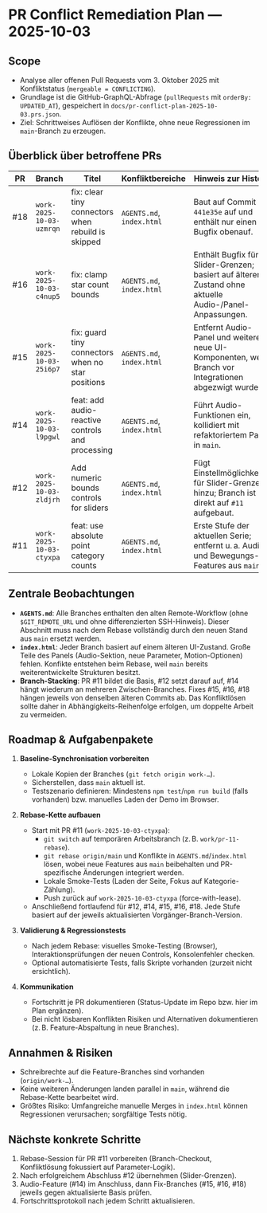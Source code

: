 # PR Conflict Remediation Plan — 2025-10-03

## Scope
- Analyse aller offenen Pull Requests vom 3. Oktober 2025 mit Konfliktstatus (`mergeable = CONFLICTING`).
- Grundlage ist die GitHub-GraphQL-Abfrage (`pullRequests` mit `orderBy: UPDATED_AT`), gespeichert in `docs/pr-conflict-plan-2025-10-03.prs.json`.
- Ziel: Schrittweises Auflösen der Konflikte, ohne neue Regressionen im `main`-Branch zu erzeugen.

## Überblick über betroffene PRs

| PR | Branch | Titel | Konfliktbereiche | Hinweis zur Historie |
|----|--------|-------|------------------|----------------------|
| #18 | `work-2025-10-03-uzmrqn` | fix: clear tiny connectors when rebuild is skipped | `AGENTS.md`, `index.html` | Baut auf Commit `441e35e` auf und enthält nur einen Bugfix obenauf. |
| #16 | `work-2025-10-03-c4nup5` | fix: clamp star count bounds | `AGENTS.md`, `index.html` | Enthält Bugfix für Slider-Grenzen; basiert auf älterem Zustand ohne aktuelle Audio-/Panel-Anpassungen. |
| #15 | `work-2025-10-03-25i6p7` | fix: guard tiny connectors when no star positions | `AGENTS.md`, `index.html` | Entfernt Audio-Panel und weitere neue UI-Komponenten, weil Branch vor Integrationen abgezwigt wurde. |
| #14 | `work-2025-10-03-l9pgwl` | feat: add audio-reactive controls and processing | `AGENTS.md`, `index.html` | Führt Audio-Funktionen ein, kollidiert mit refaktoriertem Panel in `main`. |
| #12 | `work-2025-10-03-zldjrh` | Add numeric bounds controls for sliders | `AGENTS.md`, `index.html` | Fügt Einstellmöglichkeiten für Slider-Grenzen hinzu; Branch ist direkt auf `#11` aufgebaut. |
| #11 | `work-2025-10-03-ctyxpa` | feat: use absolute point category counts | `AGENTS.md`, `index.html` | Erste Stufe der aktuellen Serie; entfernt u. a. Audio- und Bewegungs-Features aus `main`.

## Zentrale Beobachtungen
- **`AGENTS.md`**: Alle Branches enthalten den alten Remote-Workflow (ohne `$GIT_REMOTE_URL` und ohne differenzierten SSH-Hinweis). Dieser Abschnitt muss nach dem Rebase vollständig durch den neuen Stand aus `main` ersetzt werden.
- **`index.html`**: Jeder Branch basiert auf einem älteren UI-Zustand. Große Teile des Panels (Audio-Sektion, neue Parameter, Motion-Optionen) fehlen. Konfikte entstehen beim Rebase, weil `main` bereits weiterentwickelte Strukturen besitzt.
- **Branch-Stacking**: PR #11 bildet die Basis, #12 setzt darauf auf, #14 hängt wiederum an mehreren Zwischen-Branches. Fixes #15, #16, #18 hängen jeweils von denselben älteren Commits ab. Das Konfliktlösen sollte daher in Abhängigkeits-Reihenfolge erfolgen, um doppelte Arbeit zu vermeiden.

## Roadmap & Aufgabenpakete
1. **Baseline-Synchronisation vorbereiten**
   - Lokale Kopien der Branches (`git fetch origin work-…`).
   - Sicherstellen, dass `main` aktuell ist.
   - Testszenario definieren: Mindestens `npm test`/`npm run build` (falls vorhanden) bzw. manuelles Laden der Demo im Browser.

2. **Rebase-Kette aufbauen**
   - Start mit PR #11 (`work-2025-10-03-ctyxpa`):
     - `git switch` auf temporären Arbeitsbranch (z. B. `work/pr-11-rebase`).
     - `git rebase origin/main` und Konflikte in `AGENTS.md`/`index.html` lösen, wobei neue Features aus `main` beibehalten und PR-spezifische Änderungen integriert werden.
     - Lokale Smoke-Tests (Laden der Seite, Fokus auf Kategorie-Zählung).
     - Push zurück auf `work-2025-10-03-ctyxpa` (force-with-lease).
   - Anschließend fortlaufend für #12, #14, #15, #16, #18. Jede Stufe basiert auf der jeweils aktualisierten Vorgänger-Branch-Version.

3. **Validierung & Regressionstests**
   - Nach jedem Rebase: visuelles Smoke-Testing (Browser), Interaktionsprüfungen der neuen Controls, Konsolenfehler checken.
   - Optional automatisierte Tests, falls Skripte vorhanden (zurzeit nicht ersichtlich).

4. **Kommunikation**
   - Fortschritt je PR dokumentieren (Status-Update im Repo bzw. hier im Plan ergänzen).
   - Bei nicht lösbaren Konflikten Risiken und Alternativen dokumentieren (z. B. Feature-Abspaltung in neue Branches).

## Annahmen & Risiken
- Schreibrechte auf die Feature-Branches sind vorhanden (`origin/work-…`).
- Keine weiteren Änderungen landen parallel in `main`, während die Rebase-Kette bearbeitet wird.
- Größtes Risiko: Umfangreiche manuelle Merges in `index.html` können Regressionen verursachen; sorgfältige Tests nötig.

## Nächste konkrete Schritte
1. Rebase-Session für PR #11 vorbereiten (Branch-Checkout, Konfliktlösung fokussiert auf Parameter-Logik).
2. Nach erfolgreichem Abschluss #12 übernehmen (Slider-Grenzen).
3. Audio-Feature (#14) im Anschluss, dann Fix-Branches (#15, #16, #18) jeweils gegen aktualisierte Basis prüfen.
4. Fortschrittsprotokoll nach jedem Schritt aktualisieren.

